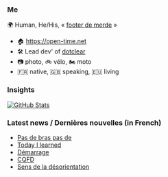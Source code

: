 ### Me

🌍 Human, He/His, « [footer de merde](https://open-time.net/post/2013/07/17/La-veritable-histoire-du-Footer-de-merde-) » 
* 🏠 https://open-time.net 
* 🛠️ Lead dev' of [dotclear](https://git.dotclear.org/dev/dotclear)
* 📷 photo, 🚲 vélo, 🏍️ moto 
* 🇫🇷 native, 🇬🇧 speaking, 🇪🇺 living

### Insights

[![GitHub Stats](https://github-readme-stats-sigma-five.vercel.app/api?username=franck-paul)](https://github.com/franck-paul)

### Latest news / Dernières nouvelles (in French)

<!-- BLOG-POST-LIST:START -->
- [Pas de bras pas de](https://open-time.net/post/2024/08/20/Pas-de-bras-pas-de)
- [Today I learned](https://open-time.net/post/2024/08/19/Today-I-learned)
- [Démarrage](https://open-time.net/post/2024/08/18/Demarrage)
- [CQFD](https://open-time.net/post/2024/08/17/CQFD)
- [Sens de la désorientation](https://open-time.net/post/2024/08/16/Sens-de-la-desorientation)
<!-- BLOG-POST-LIST:END -->
